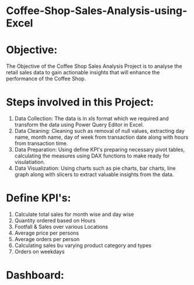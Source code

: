 # Coffee-Shop-Sales-Analysis-using-Excel
# Objective:
The Objective of the Coffee Shop Sales Analysis Project is to analyse the retail sales data to gain actionable insights that will enhance the performance of the Coffee Shop.

# Steps involved in this Project:
1) Data Collection: The data is in xls format which we required and transform the data using Power Query Editor in Excel.
2) Data Cleaning: Cleaning such as removal of null values, extracting day name, month name, day of week from transaction date along with hours from transaction time.
3) Data Preparation: Using define KPI's preparing necessary pivot tables, calculating the measures using DAX functions to make ready for visulatiation.
4) Data Visualization: Using charts such as pie charts, bar charts, line graph along with slicers to extract valuable insights from the data.

# Define KPI's:
1) Calculate total sales for month wise and day wise
2) Quantity ordered based on Hours
3) Footfall & Sales over various Locations
4) Average price per persons
5) Average orders per person
6) Calculating sales bu varying product category and types
7) Orders on weekdays

# Dashboard:

